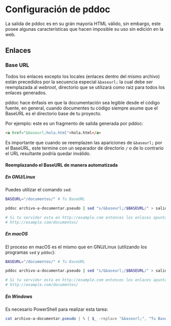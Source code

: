 # Configuración de pddoc #

La salida de pddoc es en su grán mayoría HTML válido, sin embargo, este posee
algunas características que hacen imposible su uso sin edición en la web.

## Enlaces ##

### Base URL ###

Todos los enlaces excepto los locales (enlaces dentro del mismo archivo) están
precedidos por la secuencia especial `&baseurl;` la cual debe ser reemplazada
al *webroot*, directorio que se utilizará como raíz para todos los enlaces
generados.

pddoc hace énfasis en que la documentación sea legible desde el código fuente,
en general, cuando documentes tu código siempre asume que el BaseURL es el
directorio base de tu proyecto.

Por ejemplo: este es un fragmento de salida generada por pddoc:

```html
<a href="&baseurl;hola.html">hola.html</a>
```

Es importante que cuando se reemplazen las apariciones de `&baseurl;` por el
BaseURL, este termine con un separador de directorio `/` o de lo contrario
el URL resultante podría quedar inválido.

#### Reemplazando el BaseURL de manera automatizada ####

##### En GNU/Linux #####

Puedes utilizar el comando `sed`:

```sh
BASEURL="/documentos/" # Tu BaseURL

pddoc archivo-a-documentar.pseudo | sed "s/&baseurl;/$BASEURL/" > salida.html

# Si tu servidor esta en http://example.com entonces los enlaces apuntarán a
# http://example.com/documentos/
```

##### En macOS #####

El proceso en macOS es el mismo que en GNU/Linux (utilizando los programas
`sed` y `pddoc`):

```sh
BASEURL="/documentos/" # Tu BaseURL

pddoc archivo-a-documentar.pseudo | sed "s/&baseurl;/$BASEURL/" > salida.html

# Si tu servidor esta en http://example.com entonces los enlaces apuntarán a
# http://example.com/documentos/
```

##### En Windows #####

Es necesario PowerShell para realizar esta tarea:

```powershell
cat archivo-a-documentar.pseudo | % { $_ -replace "&baseurl;", "Tu BaseURL"} > salida.html
```
